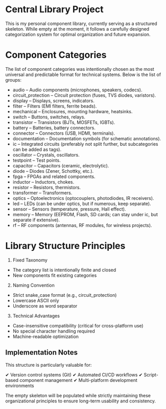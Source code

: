 # Central Library Project

This is my personal component library, currently serving as a structured skeleton. While empty at the moment, it follows a carefully designed categorization system for optimal organization and future expansion.

# Component Categories

The list of component categories was intentionally chosen as the most universal and predictable format for technical systems. Below is the list of groups:

- audio – Audio components (microphones, speakers, codecs).
- circuit_protection – Circuit protection (fuses, TVS diodes, varistors).
- display – Displays, screens, indicators.
- filter – Filters (EMI filters, ferrite beads).
- mechanical – Enclosures, mounting hardware, heatsinks.
- switch – Buttons, switches, relays.
- transistor – Transistors (BJTs, MOSFETs, IGBTs).
- battery – Batteries, battery connectors.
- connector – Connectors (USB, HDMI, terminals).
- documentation – Documentation symbols (for schematic annotations).
- ic – Integrated circuits (preferably not split further, but subcategories can be added as tags).
- oscillator – Crystals, oscillators.
- testpoint – Test points.
- capacitor – Capacitors (ceramic, electrolytic).
- diode – Diodes (Zener, Schottky, etc.).
- fpga – FPGAs and related components.
- inductor – Inductors, chokes.
- resistor – Resistors, thermistors.
- transformer – Transformers.
- optics – Optoelectronics (optocouplers, photodiodes, IR receivers).
- led – LEDs (can be under optics, but if numerous, keep separate).
- sensor – Sensors (temperature, pressure, Hall effect).
- memory – Memory (EEPROM, Flash, SD cards; can stay under ic, but separate if extensive).
- rf – RF components (antennas, RF modules, for wireless projects).

# Library Structure Principles

1. Fixed Taxonomy
 
  - The category list is intentionally finite and closed
  - New components fit existing categories

2. Naming Convention

  - Strict snake_case format (e.g., circuit_protection)
  - Lowercase ASCII only
  - Underscore as word separator

3. Technical Advantages

  - Case-insensitive compatibility (critical for cross-platform use)
  - No special character handling required
  - Machine-readable optimization

## Implementation Notes

This structure is particularly valuable for:

✔ Version control systems (Git)
✔ Automated CI/CD workflows
✔ Script-based component management
✔ Multi-platform development environments

The empty skeleton will be populated while strictly maintaining these organizational principles to ensure long-term usability and consistency.
